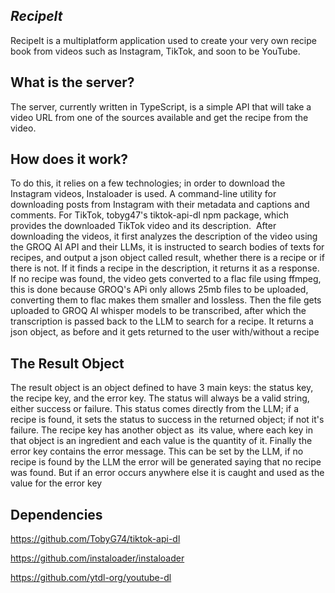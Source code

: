 ## **_RecipeIt_**
RecipeIt is a multiplatform application used to create your very own recipe book from videos such as Instagram, TikTok, and soon to be YouTube.

## What is the server?
The server, currently written in TypeScript, is a simple API that will take a video URL from one of the sources available and get the recipe from the video. 

## How does it work?
To do this, it relies on a few technologies; in order to download the Instagram videos, Instaloader is used. A command-line utility for downloading posts from Instagram with their metadata and captions and comments. For TikTok, tobyg47's tiktok-api-dl npm package, which provides the downloaded TikTok video and its description. 
After downloading the videos, it first analyzes the description of the video using the GROQ AI API and their LLMs, it is instructed to search bodies of texts for recipes,
and output a json object called result, whether there is a recipe or if there is not. If it finds a recipe in the description, it returns it as a response. If no recipe was found,
the video gets converted to a flac file using ffmpeg, this is done because GROQ's APi only allows 25mb files to be uploaded, converting them to flac makes them smaller and lossless.
Then the file gets uploaded to GROQ AI whisper models to be transcribed, after which the transcription is passed back to the LLM to search for a recipe. It returns a json object,
as before and it gets returned to the user with/without a recipe

## The Result Object
The result object is an object defined to have 3 main keys: the status key, the recipe key, and the error key. The status will always be a valid string, either success or failure.
This status comes directly from the LLM; if a recipe is found, it sets the status to success in the returned object; if not it's failure. The recipe key has another object as 
its value, where each key in that object is an ingredient and each value is the quantity of it. Finally the error key contains the error message. This can be set by the LLM,
if no recipe is found by the LLM the error will be generated saying that no recipe was found. But if an error occurs anywhere else it is caught and used as the value for the error key

## Dependencies
https://github.com/TobyG74/tiktok-api-dl

https://github.com/instaloader/instaloader

https://github.com/ytdl-org/youtube-dl
